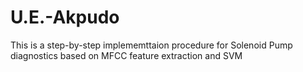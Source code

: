 # U.E.-Akpudo
This is a step-by-step implememttaion procedure for Solenoid Pump diagnostics based on MFCC feature extraction and SVM

